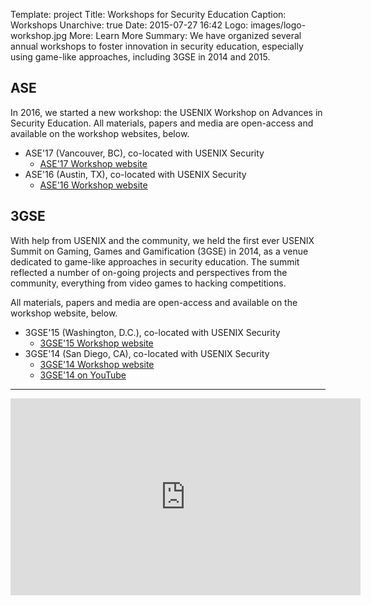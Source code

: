 Template: project
Title: Workshops for Security Education
Caption: Workshops
Unarchive: true
Date: 2015-07-27 16:42
Logo: images/logo-workshop.jpg
More: Learn More
Summary: We have organized several annual workshops to foster innovation in security education, especially using game-like approaches, including 3GSE in 2014 and 2015.

## ASE
In 2016, we started a new workshop: the USENIX Workshop on Advances in Security Education. All materials, papers and media are open-access and available on the workshop websites, below.

* ASE'17 (Vancouver, BC), co-located with USENIX Security
    * [ASE'17 Workshop website](https://www.usenix.org/conference/ase17)
* ASE'16 (Austin, TX), co-located with USENIX Security
    * [ASE'16 Workshop website](https://www.usenix.org/conference/ase16)


## 3GSE
With help from USENIX and the community, we held the first ever USENIX Summit on Gaming, Games and Gamification (3GSE) in 2014, as a venue dedicated to game-like approaches in security education. The summit reflected a number of on-going projects and perspectives from the community, everything from video games to hacking competitions.

All materials, papers and media are open-access and available on the workshop website, below.

* 3GSE'15 (Washington, D.C.), co-located with USENIX Security
    * [3GSE'15 Workshop website](https://www.usenix.org/conference/3gse15)
* 3GSE'14 (San Diego, CA), co-located with USENIX Security
    * [3GSE'14 Workshop website](https://www.usenix.org/conference/3gse14)
    * [3GSE'14 on YouTube](https://www.youtube.com/playlist?list=PLbRoZ5Rrl5lffaAFth9Y7UOmfbHbb-VEM)

----

<center>
<iframe width="560" height="315" src="https://www.youtube.com/embed/videoseries?list=PLbRoZ5Rrl5lffaAFth9Y7UOmfbHbb-VEM" frameborder="0" allowfullscreen></iframe>
</center>